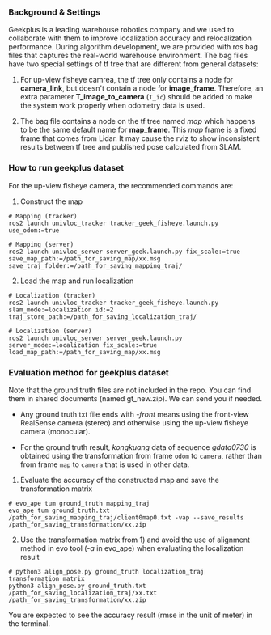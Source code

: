 ### Background & Settings

Geekplus is a leading warehouse robotics company and we used to collaborate with them to improve localization accuracy and relocalization performance. During algorithm development, we are provided with ros bag files that captures the real-world warehouse environment. The bag files have two special settings of tf tree that are different from general datasets:

1. For up-view fisheye camrea, the tf tree only contains a node for **camera_link**, but doesn't contain a node for **image_frame**. Therefore, an extra parameter **T_image_to_camera** (```T_ic```) should be added to make the system work properly when odometry data is used.

2. The bag file contains a node on the tf tree named *map* which happens to be the same default name for **map_frame**. This *map* frame is a fixed frame that comes from Lidar. It may cause the rviz to show inconsistent results between tf tree and published pose calculated from SLAM.


### How to run geekplus dataset

For the up-view fisheye camera, the recommended commands are:

1) Construct the map

```shell
# Mapping (tracker)
ros2 launch univloc_tracker tracker_geek_fisheye.launch.py use_odom:=true

# Mapping (server)
ros2 launch univloc_server server_geek.launch.py fix_scale:=true save_map_path:=/path_for_saving_map/xx.msg save_traj_folder:=/path_for_saving_mapping_traj/
```

2) Load the map and run localization

```shell
# Localization (tracker)
ros2 launch univloc_tracker tracker_geek_fisheye.launch.py slam_mode:=localization id:=2 traj_store_path:=/path_for_saving_localization_traj/

# Localization (server)
ros2 launch univloc_server server_geek.launch.py server_mode:=localization fix_scale:=true load_map_path:=/path_for_saving_map/xx.msg
```


### Evaluation method for geekplus dataset

Note that the ground truth files are not included in the repo. You can find them in shared documents (named gt_new.zip). We can send you if needed.

- Any ground truth txt file ends with *-front* means using the front-view RealSense camera (stereo) and otherwise using the up-view fisheye camera (monocular).

- For the ground truth result, *kongkuang* data of sequence *gdata0730* is obtained using the transformation from frame ```odom``` to ```camera```, rather than from frame ```map``` to ```camera``` that is used in other data.

1) Evaluate the accuracy of the constructed map and save the transformation matrix

```shell
# evo_ape tum ground_truth mapping_traj
evo_ape tum ground_truth.txt /path_for_saving_mapping_traj/client0map0.txt -vap --save_results /path_for_saving_transformation/xx.zip
```

2) Use the transformation matrix from 1) and avoid the use of alignment method in evo tool (*-a* in evo_ape) when evaluating the localization result

```shell
# python3 align_pose.py ground_truth localization_traj transformation_matrix
python3 align_pose.py ground_truth.txt /path_for_saving_localization_traj/xx.txt /path_for_saving_transformation/xx.zip
```

You are expected to see the accuracy result (rmse in the unit of meter) in the terminal.
